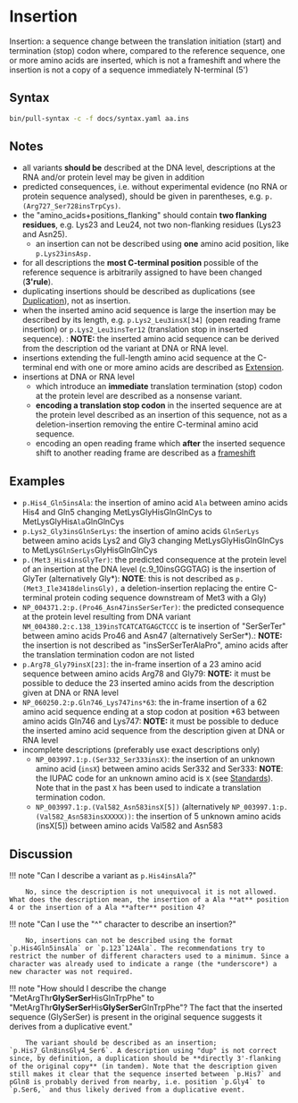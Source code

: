 # Insertion

<!-- ## Definition -->

Insertion: a sequence change between the translation initiation (start) and termination (stop) codon where, compared to the reference sequence, one or more amino acids are inserted, which is not a frameshift and where the insertion is not a copy of a sequence immediately N-terminal (5')

## Syntax

```sh exec="true"
bin/pull-syntax -c -f docs/syntax.yaml aa.ins
```

## Notes

- all variants **should be** described at the DNA level, descriptions at the RNA and/or protein level may be given in addition
- predicted consequences, i.e. without experimental evidence (no RNA or protein sequence analysed), should be given in parentheses, e.g. `p.(Arg727_Ser728insTrpCys)`.
- the "amino_acids+positions_flanking" should contain **two flanking residues**, e.g. Lys23 and Leu24, not two non-flanking residues (Lys23 and Asn25).
    - an insertion can not be described using **one** amino acid position, like `p.Lys23insAsp.`
- for all descriptions the **most C-terminal position** possible of the reference sequence is arbitrarily assigned to have been changed (**3'rule**).
- duplicating insertions should be described as duplications (see [Duplication](../DNA/duplication.md)), not as insertion.
- when the inserted amino acid sequence is large the insertion may be described by its length, e.g. `p.Lys2_Leu3insX[34]` (open reading frame insertion) or `p.Lys2_Leu3insTer12` (translation stop in inserted sequence). : **NOTE:** the inserted amino acid sequence can be derived from the description od the variant at DNA or RNA level.
- insertions extending the full-length amino acid sequence at the C-terminal end with one or more amino acids are described as [Extension](extension.md).
- insertions at DNA or RNA level
    - which introduce an **immediate** translation termination (stop) codon at the protein level are described as a nonsense variant.
    - **encoding a translation stop codon** in the inserted sequence are at the protein level described as an insertion of this sequence, not as a deletion-insertion removing the entire C-terminal amino acid sequence.
    - encoding an open reading frame which **after** the inserted sequence shift to another reading frame are described as a [frameshift](frameshift.md)

## Examples

- `p.His4_Gln5insAla`: the insertion of amino acid <code class="spot1">Ala</code> between amino acids His4 and Gln5 changing MetLysGlyHisGlnGlnCys to MetLysGlyHis<code class="spot1">Ala</code>GlnGlnCys
- `p.Lys2_Gly3insGlnSerLys`: the insertion of amino acids <code class="spot1">GlnSerLys</code> between amino acids Lys2 and Gly3 changing MetLysGlyHisGlnGlnCys to MetLys<code class="spot1">GlnSerLys</code>GlyHisGlnGlnCys
- `p.(Met3_His4insGlyTer)`: the predicted consequence at the protein level of an insertion at the DNA level (c.9_10insGGGTAG) is the insertion of GlyTer (alternatively Gly\*): **NOTE**: this is not described as `p.(Met3_Ile3418delinsGly),` a deletion-insertion replacing the entire C-terminal protein coding sequence downstream of Met3 with a Gly)
- `NP_004371.2:p.(Pro46_Asn47insSerSerTer)`: the predicted consequence at the protein level resulting from DNA variant `NM_004380.2:c.138_139insTCATCATGAGCTCCC` is te insertion of "SerSerTer" between amino acids Pro46 and Asn47 (alternatively SerSer\*).: **NOTE:** the insertion is not described as "insSerSerTerAlaPro", amino acids after the translation termination codon are not listed
- `p.Arg78_Gly79insX[23]`: the in-frame insertion of a 23 amino acid sequence between amino acids Arg78 and Gly79: **NOTE:** it must be possible to deduce the 23 inserted amino acids from the description given at DNA or RNA level
- `NP_060250.2:p.Gln746_Lys747ins*63`: the in-frame insertion of a 62 amino acid sequence ending at a stop codon at position \*63 between amino acids Gln746 and Lys747: **NOTE:** it must be possible to deduce the inserted amino acid sequence from the description given at DNA or RNA level
- incomplete descriptions (preferably use exact descriptions only)
    - `NP_003997.1:p.(Ser332_Ser333insX)`: the insertion of an unknown amino acid (`insX`) between amino acids Ser332 and Ser333: **NOTE**: the IUPAC code for an unknown amino acid is `X` (see [Standards](../../background/standards.md)). Note that in the past `X` has been used to indicate a translation termination codon.
    - `NP_003997.1:p.(Val582_Asn583insX[5])` (alternatively `NP_003997.1:p.(Val582_Asn583insXXXXX))`: the insertion of 5 unknown amino acids (insX[5]) between amino acids Val582 and Asn583

## Discussion

!!! note "Can I describe a variant as `p.His4insAla`?"

        No, since the description is not unequivocal it is not allowed. What does the description mean, the insertion of a Ala **at** position 4 or the insertion of a Ala **after** position 4?

!!! note "Can I use the "^" character to describe an insertion?"

        No, insertions can not be described using the format `p.His4Gln5insAla` or `p.123ˆ124Ala`. The recommendations try to restrict the number of different characters used to a minimum. Since a character was already used to indicate a range (the *underscore*) a new character was not required.

!!! note "How should I describe the change "MetArgThr**GlySerSer**HisGlnTrpPhe" to "MetArgThr**GlySerSer**His**GlySerSer**GlnTrpPhe"? The fact that the inserted sequence (GlySerSer) is present in the original sequence suggests it derives from a duplicative event."

        The variant should be described as an insertion; `p.His7_Gln8insGly4_Ser6`. A description using "dup" is not correct since, by definition, a duplication should be **directly 3'-flanking of the original copy** (in tandem). Note that the description given still makes it clear that the sequence inserted between `p.His7` and pGln8 is probably derived from nearby, i.e. position `p.Gly4` to `p.Ser6,` and thus likely derived from a duplicative event.
